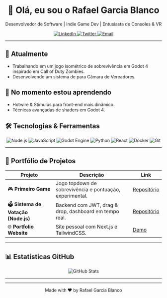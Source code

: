 <!--
  🚀 README do Perfil GitHub
-->

<div align="center">
  <h1>👋 Olá, eu sou o Rafael Garcia Blanco</h1>
  <p>Desenvolvedor de Software | Indie Game Dev | Entusiasta de Consoles & VR</p>

  <!-- Badges de redes sociais -->
  <a href="https://linkedin.com/in/seu-linkedin">
    <img src="https://img.shields.io/badge/LinkedIn-0A66C2?style=for-the-badge&logo=linkedin&logoColor=white" alt="LinkedIn"/>
  </a>
  <a href="https://twitter.com/seu-twitter">
    <img src="https://img.shields.io/badge/Twitter-1DA1F2?style=for-the-badge&logo=twitter&logoColor=white" alt="Twitter"/>
  </a>
  <a href="mailto:seuemail@exemplo.com">
    <img src="https://img.shields.io/badge/Email-D14836?style=for-the-badge&logo=gmail&logoColor=white" alt="Email"/>
  </a>
</div>

---

## 🔭 Atualmente
- Trabalhando em um jogo isométrico de sobrevivência em Godot 4 inspirado em Call of Duty Zombies.
- Desenvolvendo um sistema de para Câmara de Vereadores.

## 🌱 No momento estou aprendendo
- Hotwire & Stimulus para front-end mais dinâmico.
- Técnicas avançadas de shaders em Godot 4.

## 🛠️ Tecnologias & Ferramentas

<div align="center">
  <!-- badges de tecnologias -->
  <img src="https://img.shields.io/badge/Node.js-43853D?style=for-the-badge&logo=node.js&logoColor=white" alt="Node.js"/>
  <img src="https://img.shields.io/badge/JavaScript-F7DF1E?style=for-the-badge&logo=javascript&logoColor=black" alt="JavaScript"/>
  <img src="https://img.shields.io/badge/Godot-478CBF?style=for-the-badge&logo=godot-engine&logoColor=white" alt="Godot Engine"/>
  <img src="https://img.shields.io/badge/Python-3776AB?style=for-the-badge&logo=python&logoColor=white" alt="Python"/>
  <img src="https://img.shields.io/badge/React-61DAFB?style=for-the-badge&logo=react&logoColor=black" alt="React"/>
  <img src="https://img.shields.io/badge/Docker-2496ED?style=for-the-badge&logo=docker&logoColor=white" alt="Docker"/>
  <img src="https://img.shields.io/badge/Git-000000?style=for-the-badge&logo=git&logoColor=F05032" alt="Git"/>
</div>

---

## 📂 Portfólio de Projetos

| Projeto | Descrição | Link |
|---------|-----------|------|
| 🎮 **Primeiro Game** | Jogo topdown de sobrevivência e pontuação, experimental. | [Repositório](#) |
| 🗳️ **Sistema de Votação (Node.js)** | Backend com JWT, drag & drop, dashboard em tempo real. | [Repositório](#) |
| 🌐 **Portfolio Website** | Site pessoal com Next.js e TailwindCSS. | [Demo](#) |

---

## 📊 Estatísticas GitHub

<div align="center">
  <img src="https://github-readme-stats.vercel.app/api?username=ByakuRafa&show_icons=true&theme=default" alt="GitHub Stats" />
</div>

---

<!--- ## 🤝 Vamos nos conectar?

- 📫 E-mail: rafael.blanco.dev@gmail.com 
- 💼 LinkedIn: [linkedin.com/in/seu-linkedin](https://linkedin.com/in/seu-linkedin)  
🐦 Twitter: [@seu-twitter](https://twitter.com/seu-twitter)  -->

---

<p align="center">
  Made with ❤️ by Rafael Garcia Blanco
</p>
